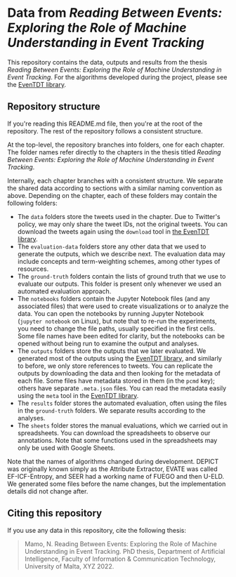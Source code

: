 # Data from _Reading Between Events: Exploring the Role of Machine Understanding in Event Tracking_

This repository contains the data, outputs and results from the thesis _Reading Between Events: Exploring the Role of Machine Understanding in Event Tracking_.
For the algorithms developed during the project, please see the [EvenTDT library](https://github.com/NicholasMamo/EvenTDT).

## Repository structure

If you're reading this README.md file, then you're at the root of the repository.
The rest of the repository follows a consistent structure.

At the top-level, the repository branches into folders, one for each chapter.
The folder names refer directly to the chapters in the thesis titled _Reading Between Events: Exploring the Role of Machine Understanding in Event Tracking_.

Internally, each chapter branches with a consistent structure.
We separate the shared data according to sections with a similar naming convention as above.
Depending on the chapter, each of these folders may contain the following folders:

- The `data` folders store the tweets used in the chapter.
Due to Twitter's policy, we may only share the tweet IDs, not the original tweets.
You can download the tweets again using the `download` tool in [the EvenTDT library](https://github.com/NicholasMamo/EvenTDT).
- The `evaluation-data` folders store any other data that we used to generate the outputs, which we describe next.
The evaluation data may include concepts and term-weighting schemes, among other types of resources.
- The `ground-truth` folders contain the lists of ground truth that we use to evaluate our outputs.
This folder is present only whenever we used an automated evaluation approach.
- The `notebooks` folders contain the Jupyter Notebook files (and any associated files) that were used to create visualizations or to analyze the data.
You can open the notebooks by running Jupyter Notebook (`jupyter notebook` on Linux), but note that to re-run the experiments, you need to change the file paths, usually specified in the first cells.
Some file names have been edited for clarity, but the notebooks can be opened without being run to examine the output and analyses.
- The `outputs` folders store the outputs that we later evaluated.
We generated most of the outputs using the [EvenTDT library](https://github.com/NicholasMamo/EvenTDT), and similarly to before, we only store references to tweets.
You can replicate the outputs by downloading the data and then looking for the metadata of each file.
Some files have metadata stored in them (in the `pcmd` key); others have separate `.meta.json` files.
You can read the metadata easily using the `meta` tool in the [EvenTDT library](https://github.com/NicholasMamo/EvenTDT).
- The `results` folder stores the automated evaluation, often using the files in the `ground-truth` folders.
We separate results according to the analyses.
- The `sheets` folder stores the manual evaluations, which we carried out in spreadsheets.
You can download the spreadsheets to observe our annotations.
Note that some functions used in the spreadsheets may only be used with Google Sheets.

Note that the names of algorithms changed during development.
DEPICT was originally known simply as the Attribute Extractor, EVATE was called EF-ICF-Entropy, and SEER had a working name of FUEGO and then U-ELD.
We generated some files before the name changes, but the implementation details did not change after.

## Citing this repository

If you use any data in this repository, cite the following thesis:

> Mamo, N. Reading Between Events: Exploring the Role of Machine Understanding in Event Tracking. PhD thesis, Department of Artificial Intelligence, Faculty of Information & Communication Technology, University of Malta, XYZ 2022.
